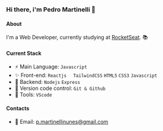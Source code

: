 ### Hi there, i'm Pedro Martinelli 👋

#### About
I'm a Web Developer, currently studying at [RocketSeat](https://www.rocketseat.com.br/). 📚

#### Current Stack
- :zap: Main Language: `Javascript`
- :sparkles: Front-end: `Reactjs` `  TailwindCSS` `HTML5` `CSS3` `Javascript`
- :pencil: Backend: `Nodejs` `Express`
- :construction: Version code control: `Git & Github`
- :wrench: Tools: `VScode`

#### Contacts
- 📧 Email: p.martinellinunes@gmail.com
